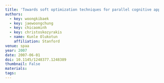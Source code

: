 ```yaml
---
title: 'Towards soft optimization techniques for parallel cognitive applications'
authors:
  - key: woongkibaek
  - key: jaewoongchung
  - key: chicaominh
  - key: christoskozyrakis
  - name: Kunle Olukotun
    affiliation: Stanford
venue: spaa
year: 2007
date: 2007-06-01
doi: 10.1145/1248377.1248389
thumbnail: False
materials:
tags:
---
```


